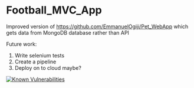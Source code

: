 # Football_MVC_App
Improved version of https://github.com/EmmanuelOgiji/Pet_WebApp which gets data from MongoDB database rather than API

Future work:
1. Write selenium tests
2. Create a pipeline
3. Deploy on to cloud maybe?

</html>
<a href="https://snyk.io/test/github/EmmanuelOgiji/Football_MVC_App?targetFile=pom.xml"><img src="https://snyk.io/test/github/EmmanuelOgiji/Football_MVC_App/badge.svg?targetFile=pom.xml" alt="Known Vulnerabilities" data-canonical-src="https://snyk.io/test/github/EmmanuelOgiji/Football_MVC_App?targetFile=pom.xml" style="max-width:100%;"></a>
<html/>